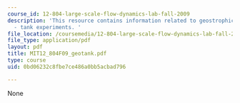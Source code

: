 ```yaml
---
course_id: 12-804-large-scale-flow-dynamics-lab-fall-2009
description: 'This resource contains information related to geostrophic adjustment
  - tank experiments. '
file_location: /coursemedia/12-804-large-scale-flow-dynamics-lab-fall-2009/0bd06232c8fbe7ce486a0bb5acbad796_MIT12_804F09_geotank.pdf
file_type: application/pdf
layout: pdf
title: MIT12_804F09_geotank.pdf
type: course
uid: 0bd06232c8fbe7ce486a0bb5acbad796

---
```

None